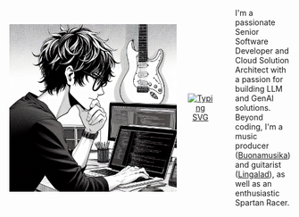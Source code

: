 
<div align="center" style="display: flex; align-items: center; gap: 20px;">

<img src="./image.jpg" alt="Profile Image" width="300" height="300"/>

<div align="center">
    
[![Typing SVG](https://readme-typing-svg.demolab.com?font=Fredoka&pause=1000&color=1C6280&width=300&lines=Hi%2C+I'm+Luca;Love%2C+Code+and+Play)](https://git.io/typing-svg)

</div>    

<br/>

<div align="left">

I'm a passionate Senior Software Developer and Cloud Solution Architect with a passion for building LLM and GenAI solutions. 
Beyond coding, I'm a music producer ([Buonamusika](https://www.instagram.com/buonamusika/?hl=en)) and guitarist ([Lingalad](https://it.wikipedia.org/wiki/Lingalad)), as well as an enthusiastic Spartan Racer.
</div>

</div>

<br/>
<!-- 
<div align="center">
<a href="https://amzn.eu/d/1gVvNUq" target="_blank">
  <img src="./Cover-github.png" alt="Children's Book Cover" width="120"/>
</a>

Children's Book, Illustrated with AI Magic
<br/>
<a href="https://amzn.eu/d/1gVvNUq">ITA</a>
<a href="https://amzn.eu/d/4tUmJzF">ENG</a>

</div>
 -->


